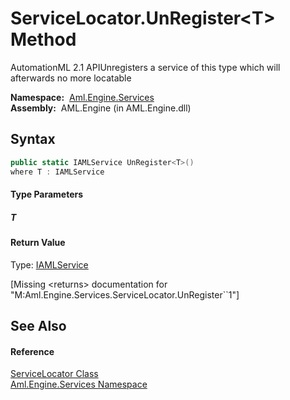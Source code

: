 ServiceLocator.UnRegister&lt;T> Method
======================================
AutomationML 2.1 APIUnregisters a service of this type which will afterwards no more locatable

  **Namespace:**  [Aml.Engine.Services][1]  
  **Assembly:**  AML.Engine (in AML.Engine.dll)

Syntax
------

```csharp
public static IAMLService UnRegister<T>()
where T : IAMLService

```

#### Type Parameters

##### *T*


#### Return Value
Type: [IAMLService][2]  

[Missing &lt;returns> documentation for "M:Aml.Engine.Services.ServiceLocator.UnRegister``1"]


See Also
--------

#### Reference
[ServiceLocator Class][3]  
[Aml.Engine.Services Namespace][1]  

[1]: ../README.md
[2]: ../../Aml.Engine.Services.Interfaces/IAMLService/README.md
[3]: README.md
[4]: https://www.automationml.org
[5]: ../../icons/logoShade.png